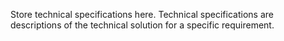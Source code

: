 Store technical specifications here.
Technical specifications are descriptions of the technical solution for a specific requirement.
